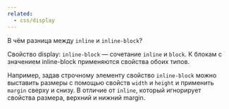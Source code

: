 ```yaml
---
related:
  - css/display
---
```


В чём разница между `inline` и `inline-block`?

Свойство display: `inline-block` — сочетание `inline` и `block`. К блокам с значением inline-block применяются свойства обоих типов. 

Например, задав строчному элементу свойство `inline-block` можно выставить размеры с помощью свойств `width` и `height` и применить `margin` сверху и снизу. В отличие от `inline`, который игнорирует свойства размера, верхний и нижний margin.
